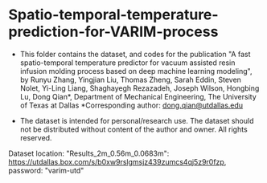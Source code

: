 # Spatio-temporal-temperature-prediction-for-VARIM-process

- This folder contains the dataset, and codes for the publication 
"A fast spatio-temporal temperature predictor for vacuum assisted resin infusion molding
process based on deep machine learning modeling",
by Runyu Zhang, Yingjian Liu, Thomas Zheng, Sarah Eddin, Steven Nolet, Yi-Ling Liang,
Shaghayegh Rezazadeh, Joseph Wilson, Hongbing Lu, Dong Qian*,
Department of Mechanical Engineering, The University of Texas at Dallas
*Corresponding author: dong.qian@utdallas.edu

- The dataset is intended for personal/research use. The dataset should not be distributed without
content of the author and owner. All rights reserved.

Dataset location:
"Results_2m_0.56m_0.0683m": https://utdallas.box.com/s/b0xw9rslgmsjz439zumcs4qj5z9r0fzp, password: "varim-utd"
